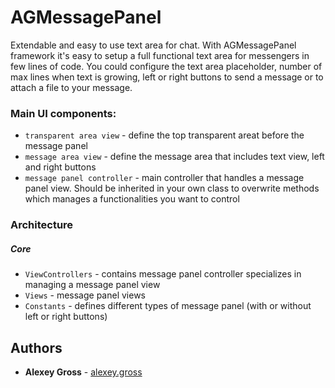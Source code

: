 # AGMessagePanel

Extendable and easy to use text area for chat. 
With AGMessagePanel framework it's easy to setup a full functional text area for messengers in few lines of code.
You could configure the text area placeholder, number of max lines when text is growing, left or right buttons to send a message or to attach a file to your message.

### Main UI components:
 * `transparent area view` - define the top transparent areat before the message panel
 * `message area view` - define the message area that includes text view, left and right buttons
 * `message panel controller` - main controller that handles a message panel view. Should be inherited in your own class to overwrite methods which manages a functionalities you want to control
 
### Architecture

##### Core
* `ViewControllers` - contains message panel controller specializes in managing a message panel view 
* `Views` - message panel views
* `Constants` - defines different types of message panel (with or without left or right buttons)

## Authors
* **Alexey Gross** - [alexey.gross][AG]

[AG]: https://github.com/grosshub
